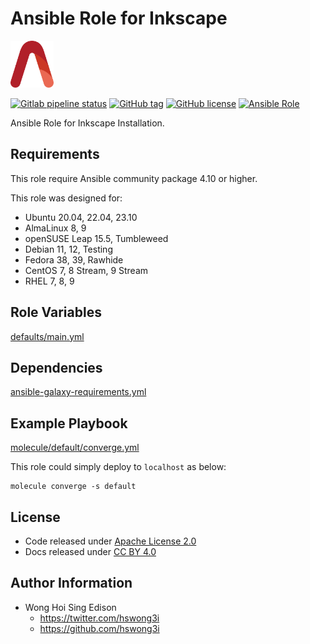 # Ansible Role for Inkscape

<a href="https://alvistack.com" title="AlviStack" target="_blank"><img src="/alvistack.svg" height="75" alt="AlviStack"></a>

[![Gitlab pipeline status](https://img.shields.io/gitlab/pipeline/alvistack/ansible-role-inkscape/master)](https://gitlab.com/alvistack/ansible-role-inkscape/-/pipelines)
[![GitHub tag](https://img.shields.io/github/tag/alvistack/ansible-role-inkscape.svg)](https://github.com/alvistack/ansible-role-inkscape/tags)
[![GitHub license](https://img.shields.io/github/license/alvistack/ansible-role-inkscape.svg)](https://github.com/alvistack/ansible-role-inkscape/blob/master/LICENSE)
[![Ansible Role](https://img.shields.io/badge/galaxy-alvistack.inkscape-blue.svg)](https://galaxy.ansible.com/alvistack/inkscape)

Ansible Role for Inkscape Installation.

## Requirements

This role require Ansible community package 4.10 or higher.

This role was designed for:

-   Ubuntu 20.04, 22.04, 23.10
-   AlmaLinux 8, 9
-   openSUSE Leap 15.5, Tumbleweed
-   Debian 11, 12, Testing
-   Fedora 38, 39, Rawhide
-   CentOS 7, 8 Stream, 9 Stream
-   RHEL 7, 8, 9

## Role Variables

[defaults/main.yml](defaults/main.yml)

## Dependencies

[ansible-galaxy-requirements.yml](ansible-galaxy-requirements.yml)

## Example Playbook

[molecule/default/converge.yml](molecule/default/converge.yml)

This role could simply deploy to `localhost` as below:

    molecule converge -s default

## License

-   Code released under [Apache License 2.0](LICENSE)
-   Docs released under [CC BY 4.0](http://creativecommons.org/licenses/by/4.0/)

## Author Information

-   Wong Hoi Sing Edison
    -   <https://twitter.com/hswong3i>
    -   <https://github.com/hswong3i>
